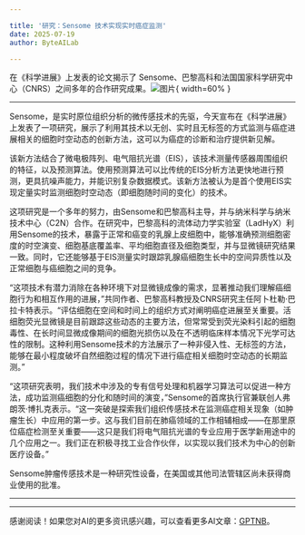 ```yaml
---

title: '研究：Sensome 技术实现实时癌症监测'
date: 2025-07-19
author: ByteAILab

---
```


在《科学进展》上发表的论文揭示了 Sensome、巴黎高科和法国国家科学研究中心（CNRS）之间多年的合作研究成果。![图片](https://ai-techpark.com/wp-content/uploads/Study-Sensome.jpg){ width=60% }

---
Sensome，是实时原位组织分析的微传感技术的先驱，今天宣布在《科学进展》上发表了一项研究，展示了利用其技术以无创、实时且无标签的方式监测与癌症进展相关的细胞时空动态的创新方法，这可以为癌症的诊断和治疗提供新见解。

该新方法结合了微电极阵列、电气阻抗光谱（EIS），该技术测量传感器周围组织的特征，以及预测算法。使用预测算法可以比传统的EIS分析方法更快地进行预测，更具抗噪声能力，并能识别复杂数据模式。该新方法被认为是首个使用EIS实现定量实时监测细胞时空动态（即细胞随时间的变化）的技术。

这项研究是一个多年的努力，由Sensome和巴黎高科主导，并与纳米科学与纳米技术中心（C2N）合作。在研究中，巴黎高科的流体动力学实验室（LadHyX）利用Sensome的技术，暴露于正常和癌变的乳腺上皮细胞中，能够准确预测细胞密度的时空演变、细胞基底覆盖率、平均细胞直径及细胞类型，并与显微镜研究结果一致。同时，它还能够基于EIS测量实时跟踪乳腺癌细胞生长中的空间异质性以及正常细胞与癌细胞之间的竞争。

“这项技术有潜力消除在各种环境下对显微镜成像的需求，显著推动我们理解癌细胞行为和相互作用的进展，”共同作者、巴黎高科教授及CNRS研究主任阿卜杜勒·巴拉卡特表示。“评估细胞在空间和时间上的组织方式对阐明癌症进展至关重要。活细胞荧光显微镜是目前跟踪这些动态的主要方法，但常常受到荧光染料引起的细胞毒性、在长时间显微成像期间的细胞光损伤以及在不透明临床样本情况下光学可达性的限制。这种利用Sensome技术的方法展示了一种非侵入性、无标签的方法，能够在最小程度破坏自然细胞过程的情况下进行癌症相关细胞时空动态的长期监测。”

“这项研究表明，我们技术中涉及的专有信号处理和机器学习算法可以促进一种方法，成功监测癌细胞的分化和随时间的演变，”Sensome的首席执行官兼联创人弗朗茨·博扎克表示。“这一突破是探索我们组织传感技术在监测癌症相关现象（如肿瘤生长）中应用的第一步。这与我们目前在肺癌领域的工作相辅相成——在那里原位癌症检测至关重要——这只是我们将电气阻抗光谱的专业应用于医学新用途中的几个应用之一。我们正在积极寻找工业合作伙伴，以实现以我们技术为中心的创新医疗设备。”

Sensome肿瘤传感技术是一种研究性设备，在美国或其他司法管辖区尚未获得商业使用的批准。

---
---
感谢阅读！如果您对AI的更多资讯感兴趣，可以查看更多AI文章：[GPTNB](https://gptnb.com)。